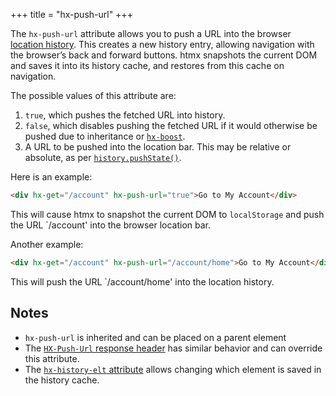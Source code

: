 +++
title = "hx-push-url"
+++

The `hx-push-url` attribute allows you to push a URL into the browser
[location history](https://developer.mozilla.org/en-US/docs/Web/API/History_API). This creates a new history entry,
allowing navigation with the browser’s back and forward buttons. htmx snapshots the current DOM and saves it into its
history cache, and restores from this cache on navigation.

The possible values of this attribute are:

1. `true`, which pushes the fetched URL into history.
2. `false`, which disables pushing the fetched URL if it would otherwise be pushed due to inheritance or
   [`hx-boost`](/attributes/hx-boost).
3. A URL to be pushed into the location bar. This may be relative or absolute, as per
   [`history.pushState()`](https://developer.mozilla.org/en-US/docs/Web/API/History/pushState).

Here is an example:

```html
<div hx-get="/account" hx-push-url="true">Go to My Account</div>
```

This will cause htmx to snapshot the current DOM to `localStorage` and push the URL `/account' into the browser location
bar.

Another example:

```html
<div hx-get="/account" hx-push-url="/account/home">Go to My Account</div>
```

This will push the URL `/account/home' into the location history.

## Notes

- `hx-push-url` is inherited and can be placed on a parent element
- The [`HX-Push-Url` response header](@/headers/hx-push-url.md) has similar behavior and can override this attribute.
- The [`hx-history-elt` attribute](@/attributes/hx-history-elt.md) allows changing which element is saved in the history
  cache.
